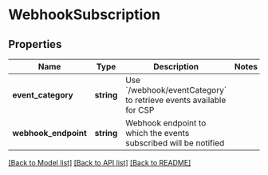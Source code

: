 # WebhookSubscription

## Properties
Name | Type | Description | Notes
------------ | ------------- | ------------- | -------------
**event_category** | **string** | Use &#x60;/webhook/eventCategory&#x60; to retrieve events available for CSP | 
**webhook_endpoint** | **string** | Webhook endpoint to which the events subscribed will be notified | 

[[Back to Model list]](../../README.md#documentation-for-models) [[Back to API list]](../../README.md#documentation-for-api-endpoints) [[Back to README]](../../README.md)

